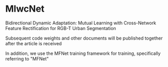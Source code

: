 # MlwcNet
Bidirectional Dynamic Adaptation: Mutual Learning with Cross-Network Feature Rectification for RGB-T Urban Segmentation


Subsequent code weights and other documents will be published together after the article is received



In addition, we use the MFNet training framework for training, specifically referring to "MFNet"
